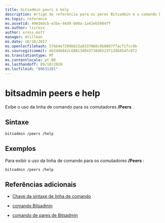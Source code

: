 ```yaml
---
title: bitsadmin peers e help
description: Artigo de referência para os pares Bitsadmin e o comando help, que exibe o uso de linha de comando para as opções de/peers.
ms.topic: reference
ms.assetid: 49016dcb-e3be-44d9-b00a-1a42eb5984ff
ms.author: lizross
author: eross-msft
manager: mtillman
ms.date: 10/16/2017
ms.openlocfilehash: 576b4e72996633a9337068c9b0807ffacf1fcc9b
ms.sourcegitcommit: db2d46842c68813d043738d6523f13d8454fc972
ms.translationtype: MT
ms.contentlocale: pt-BR
ms.lasthandoff: 09/10/2020
ms.locfileid: "89631281"
---
```

# <a name="bitsadmin-peers-and-help"></a>bitsadmin peers e help

Exibe o uso da linha de comando para os comutadores **/Peers** .

## <a name="syntax"></a>Sintaxe

```
bitsadmin /peers /help
```

## <a name="examples"></a>Exemplos

Para exibir o uso da linha de comando para os comutadores **/Peers** :

```
bitsadmin /peers /help
```

## <a name="additional-references"></a>Referências adicionais

- [Chave da sintaxe de linha de comando](command-line-syntax-key.md)

- [comando Bitsadmin](bitsadmin.md)

- [comando de pares de Bitsadmin](bitsadmin-peers.md)

